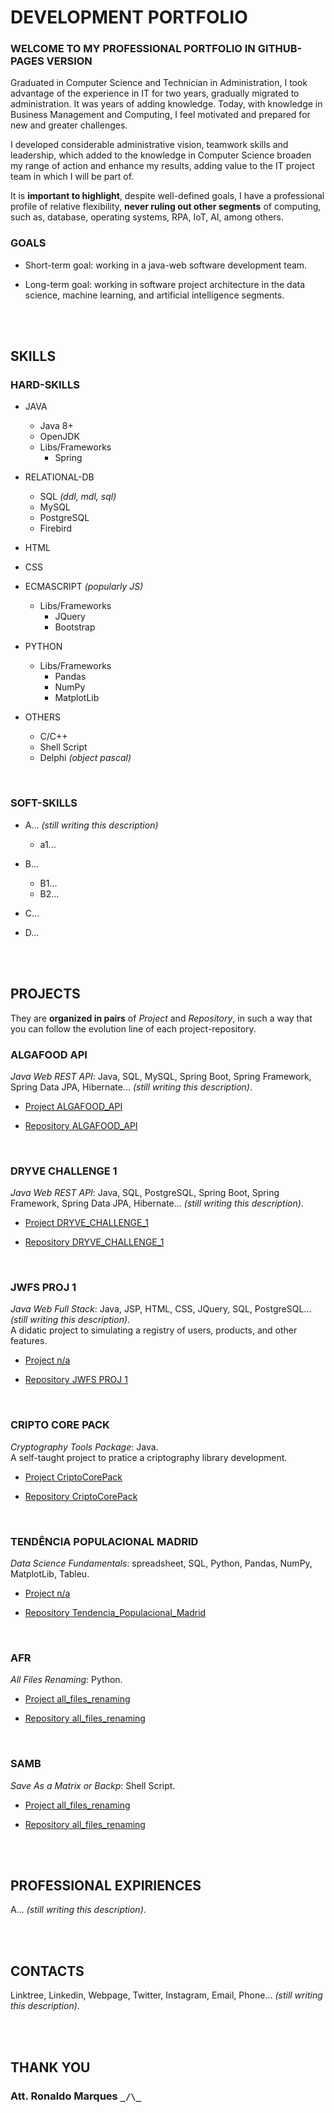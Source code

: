 # DEVELOPMENT PORTFOLIO
### WELCOME TO MY PROFESSIONAL PORTFOLIO IN GITHUB-PAGES VERSION
Graduated in Computer Science and Technician in Administration, I took advantage of the experience in IT for two years, gradually migrated to administration. It was years of adding knowledge. Today, with knowledge in Business Management and Computing, I feel motivated and prepared for new and greater challenges.  
  
I developed considerable administrative vision, teamwork skills and leadership, which added to the knowledge in Computer Science broaden my range of action and enhance my results, adding value to the IT project team in which I will be part of.  
  
It is **important to highlight**, despite well-defined goals, I have a professional profile of relative flexibility, **never ruling out other segments** of computing, such as, database, operating systems, RPA, IoT, AI, among others.  
  
### GOALS
+ Short-term goal: working in a java-web software development team.
+ Long-term goal: working in software project architecture in the data science, machine learning, and artificial intelligence segments.  
  
  &nbsp;  
  &nbsp;  
  
## SKILLS
### HARD-SKILLS
* JAVA
  + Java 8+
  + OpenJDK
  + Libs/Frameworks
    - Spring  
* RELATIONAL-DB
  + SQL _(ddl, mdl, sql)_
  + MySQL
  + PostgreSQL
  + Firebird  
* HTML
* CSS
* ECMASCRIPT _(popularly JS)_
  + Libs/Frameworks
    - JQuery
    - Bootstrap  
* PYTHON
  + Libs/Frameworks
    - Pandas
	- NumPy
	- MatplotLib  
* OTHERS
  + C/C++
  + Shell Script
  + Delphi _(object pascal)_  
  
  &nbsp;  
  
### SOFT-SKILLS
* A... _(still writing this description)_
  + a1...  
* B...
  + B1...
  + B2...  
* C...
* D...  
  
  &nbsp;  
  &nbsp;  
  
## PROJECTS
They are **organized in pairs** of _Project_ and _Repository_, in such a way that you can follow the evolution line of each project-repository.  
  
### ALGAFOOD API
_Java Web REST API_: Java, SQL, MySQL, Spring Boot, Spring Framework, Spring Data JPA, Hibernate... _(still writing this description)_.  
+ [Project ALGAFOOD_API](https://github.com/ROPIMASI/ALGAFOOD_API/projects/1)
+ [Repository ALGAFOOD_API](https://github.com/ROPIMASI/ALGAFOOD_API)  
  
  &nbsp;  
  
### DRYVE CHALLENGE 1
_Java Web REST API_: Java, SQL, PostgreSQL, Spring Boot, Spring Framework, Spring Data JPA, Hibernate... _(still writing this description)_.  
+ [Project DRYVE_CHALLENGE_1](https://github.com/users/ROPIMASI/projects/10)
+ [Repository DRYVE_CHALLENGE_1](https://github.com/ROPIMASI/DRYVE_CHALLENGE_1)  
  
  &nbsp;  
  
### JWFS PROJ 1
_Java Web Full Stack_: Java, JSP, HTML, CSS, JQuery, SQL, PostgreSQL... _(still writing this description)_.  
A didatic project to simulating a registry of users, products, and other features.  
+ [Project n/a](#)
+ [Repository JWFS PROJ 1](https://github.com/ROPIMASI/JWFS_PROJ_1)  
  
  &nbsp;  
  
### CRIPTO CORE PACK
_Cryptography Tools Package_: Java.  
A self-taught project to pratice a criptography library development.  
+ [Project CriptoCorePack](https://github.com/users/ROPIMASI/projects/9)
+ [Repository CriptoCorePack](https://github.com/ROPIMASI/CryptoCorePack)  
  
  &nbsp;  
  
### TENDÊNCIA POPULACIONAL MADRID
_Data Science Fundamentals_: spreadsheet, SQL, Python, Pandas, NumPy, MatplotLib, Tableu.  
+ [Project n/a](#)
+ [Repository Tendencia_Populacional_Madrid](https://github.com/ROPIMASI/Tendencia_Populacional_Madrid)  
  
  &nbsp;  
  
### AFR
_All Files Renaming_: Python.  
+ [Project all_files_renaming](https://github.com/users/ROPIMASI/projects/2)
+ [Repository all_files_renaming](https://github.com/ROPIMASI/all_files_renaming)  
  
  &nbsp;  
  
### SAMB
_Save As a Matrix or Backp_: Shell Script.  
+ [Project all_files_renaming](https://github.com/users/ROPIMASI/projects/7)
+ [Repository all_files_renaming](https://github.com/ROPIMASI/SAMB)  
  
  &nbsp;  
  &nbsp;  
  
## PROFESSIONAL EXPIRIENCES
A... _(still writing this description)_.  
  
  &nbsp;  
  &nbsp;  
  
## CONTACTS
Linktree, Linkedin, Webpage, Twitter, Instagram, Email, Phone... _(still writing this description)_.  
  
  &nbsp;  
  &nbsp;  
  
## THANK YOU
### Att. Ronaldo Marques `_/\_`  
  
  

